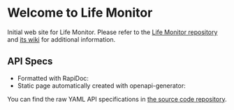 # Welcome to Life Monitor

Initial web site for Life Monitor. Please refer to the
[Life Monitor repository](https://github.com/crs4/life_monitor) and
[its wiki](https://github.com/crs4/life_monitor/wiki) for additional information.

## API Specs

* Formatted with RapiDoc:  [](lm-openapi-rapidoc.html)
* Static page automatically created with openapi-generator: [](lm-openapi-html/index.html)

You can find the raw YAML API specifications in [the source code repository](https://github.com/crs4/life_monitor/tree/master/specs).  

